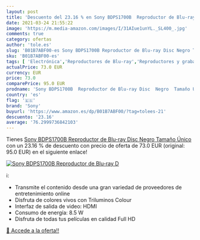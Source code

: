 ```yaml
---
layout: post
title: 'Descuento del 23.16 % en Sony BDPS1700B  Reproductor de Blu-ray D'
date: 2021-03-24 21:55:22
image: 'https://m.media-amazon.com/images/I/31AIue1unYL._SL400_.jpg'
comments: true
category: ofertas
author: 'tole.es'
slug: 'B01B7ABF00-es Sony BDPS1700B Reproductor de Blu-ray Disc Negro Tamaño Único'
sku: 'B01B7ABF00-es'
tags: [ 'Electrónica','Reproductores de Blu-ray','Reproductores y grabadores de Blu-ray','TV, vídeo y home cinema','sony', ]
actualPrice: 73.0 EUR
currency: EUR
price: 73.0
comparePrice: 95.0 EUR
prodname: 'Sony BDPS1700B  Reproductor de Blu-ray Disc  Negro  Tamaño Único'
country: 'es'
flag: '🇪🇸'
brand: 'Sony'
buyurl: 'https://www.amazon.es/dp/B01B7ABF00/?tag=tolees-21'
descuento: '23.16'
average: '76.2999736842103'
---
```


Tienes [Sony BDPS1700B  Reproductor de Blu-ray Disc  Negro  Tamaño Único](https://www.amazon.es/dp/B01B7ABF00/?tag=tolees-21) con un 23.16 % de descuento con precio de oferta de 73.0 EUR (original: 95.0 EUR) en el siguiente enlace!

[![Sony BDPS1700B  Reproductor de Blu-ray D](https://m.media-amazon.com/images/I/31AIue1unYL._SL400_.jpg)](https://www.amazon.es/dp/B01B7ABF00/?tag=tolees-21)

ℹ️:

- Transmite el contenido desde una gran variedad de proveedores de entretenimiento online
- Disfruta de colores vivos con Triluminos Colour
- Interfaz de salida de video: HDMI
- Consumo de energía: 8.5 W
- Disfruta de todas tus películas en calidad Full HD

[🛒 Accede a la oferta!!](https://www.amazon.es/dp/B01B7ABF00/?tag=tolees-21)
